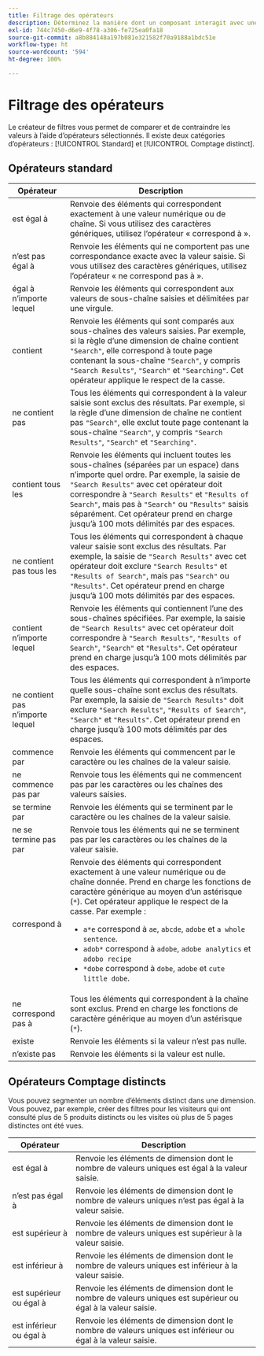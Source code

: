```yaml
---
title: Filtrage des opérateurs
description: Déterminez la manière dont un composant interagit avec une valeur dans un filtre.
exl-id: 744c7450-d6e9-4f78-a306-fe725ea0fa18
source-git-commit: a8b884148a197b081e321582f70a9188a1bdc51e
workflow-type: ht
source-wordcount: '594'
ht-degree: 100%

---
```


# Filtrage des opérateurs

Le créateur de filtres vous permet de comparer et de contraindre les valeurs à lʼaide dʼopérateurs sélectionnés. Il existe deux catégories dʼopérateurs : [!UICONTROL Standard] et [!UICONTROL Comptage distinct].

## Opérateurs standard

| Opérateur | Description |
| --- | --- |
| est égal à | Renvoie des éléments qui correspondent exactement à une valeur numérique ou de chaîne. Si vous utilisez des caractères génériques, utilisez lʼopérateur « correspond à ». |
| n’est pas égal à | Renvoie les éléments qui ne comportent pas une correspondance exacte avec la valeur saisie.  Si vous utilisez des caractères génériques, utilisez lʼopérateur « ne correspond pas à ». |
| égal à n’importe lequel | Renvoie les éléments qui correspondent aux valeurs de sous-chaîne saisies et délimitées par une virgule. |
| contient | Renvoie les éléments qui sont comparés aux sous-chaînes des valeurs saisies. Par exemple, si la règle dʼune dimension de chaîne contient `"Search"`, elle correspond à toute page contenant la sous-chaîne `"Search"`, y compris `"Search Results"`, `"Search"` et `"Searching"`. Cet opérateur applique le respect de la casse. |
| ne contient pas | Tous les éléments qui correspondent à la valeur saisie sont exclus des résultats. Par exemple, si la règle dʼune dimension de chaîne ne contient pas `"Search"`, elle exclut toute page contenant la sous-chaîne `"Search"`, y compris `"Search Results"`, `"Search"` et `"Searching"`. |
| contient tous les | Renvoie les éléments qui incluent toutes les sous-chaînes (séparées par un espace) dans nʼimporte quel ordre. Par exemple, la saisie de `"Search Results"` avec cet opérateur doit correspondre à `"Search Results"` et `"Results of Search"`, mais pas à `"Search"` ou `"Results"` saisis séparément. Cet opérateur prend en charge jusquʼà 100 mots délimités par des espaces. |
| ne contient pas tous les | Tous les éléments qui correspondent à chaque valeur saisie sont exclus des résultats. Par exemple, la saisie de `"Search Results"` avec cet opérateur doit exclure `"Search Results"` et `"Results of Search"`, mais pas `"Search"` ou `"Results"`. Cet opérateur prend en charge jusquʼà 100 mots délimités par des espaces. |
| contient n’importe lequel | Renvoie les éléments qui contiennent l’une des sous-chaînes spécifiées. Par exemple, la saisie de `"Search Results"` avec cet opérateur doit correspondre à `"Search Results"`, `"Results of Search"`, `"Search"` et `"Results"`. Cet opérateur prend en charge jusquʼà 100 mots délimités par des espaces. |
| ne contient pas n’importe lequel | Tous les éléments qui correspondent à n’importe quelle sous-chaîne sont exclus des résultats. Par exemple, la saisie de `"Search Results"` doit exclure `"Search Results"`, `"Results of Search"`, `"Search"` et `"Results"`. Cet opérateur prend en charge jusquʼà 100 mots délimités par des espaces. |
| commence par | Renvoie les éléments qui commencent par le caractère ou les chaînes de la valeur saisie. |
| ne commence pas par | Renvoie tous les éléments qui ne commencent pas par les caractères ou les chaînes des valeurs saisies. |
| se termine par | Renvoie les éléments qui se terminent par le caractère ou les chaînes de la valeur saisie. |
| ne se termine pas par | Renvoie tous les éléments qui ne se terminent pas par les caractères ou les chaînes de la valeur saisie. |
| correspond à | Renvoie des éléments qui correspondent exactement à une valeur numérique ou de chaîne donnée. Prend en charge les fonctions de caractère générique au moyen dʼun astérisque (`*`). Cet opérateur applique le respect de la casse. Par exemple :<ul><li>`a*e` correspond à `ae`, `abcde`, `adobe` et `a whole sentence`.</li><li>`adob*` correspond à `adobe`, `adobe analytics` et `adobo recipe`</li><li>`*dobe` correspond à `dobe`, `adobe` et `cute little dobe`.</li></ul> |
| ne correspond pas à | Tous les éléments qui correspondent à la chaîne sont exclus. Prend en charge les fonctions de caractère générique au moyen dʼun astérisque (`*`). |
| existe | Renvoie les éléments si la valeur nʼest pas nulle. |
| n’existe pas | Renvoie les éléments si la valeur est nulle. |

## Opérateurs Comptage distincts

Vous pouvez segmenter un nombre d’éléments distinct dans une dimension. Vous pouvez, par exemple, créer des filtres pour les visiteurs qui ont consulté plus de 5 produits distincts ou les visites où plus de 5 pages distinctes ont été vues.

| Opérateur | Description |
| --- | --- |
| est égal à | Renvoie les éléments de dimension dont le nombre de valeurs uniques est égal à la valeur saisie. |
| n’est pas égal à | Renvoie les éléments de dimension dont le nombre de valeurs uniques n’est pas égal à la valeur saisie. |
| est supérieur à | Renvoie les éléments de dimension dont le nombre de valeurs uniques est supérieur à la valeur saisie. |
| est inférieur à | Renvoie les éléments de dimension dont le nombre de valeurs uniques est inférieur à la valeur saisie. |
| est supérieur ou égal à | Renvoie les éléments de dimension dont le nombre de valeurs uniques est supérieur ou égal à la valeur saisie. |
| est inférieur ou égal à | Renvoie les éléments de dimension dont le nombre de valeurs uniques est inférieur ou égal à la valeur saisie. |
